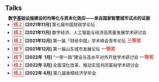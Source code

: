 <h1 id="talks"></h1>

<h2 style="margin: 50px 0px 10px;">Talks</h2>


<h4 style="margin:0 10px 0;">数字基础设施建设的均等化与资本化效应——来自国家智慧城市试点的证据</h4>

<ul style="margin:0 10px 0px;">
  <li style="margin:0 0 5px; margin-left: -10px"><strong style="color:#e74d3c; border:1px solid #757575; padding: 3px;font-size: 0.9rem; margin-right: 5px; border-radius:4px; ">线上</strong><strong>[2021年11月] </strong> 第七届中国财政学论坛   </li>  
  <li style="margin:0 0 5px; margin-left: -10px"><strong style="color:#e74d3c; border:1px solid #757575; padding: 3px;font-size: 0.9rem; margin-right: 5px; border-radius:4px; ">线上</strong><strong>[2021年11月] </strong> 数字经济、人工智能与经济高质量发展学术研讨会 </li>
  <li style="margin:0 0 5px; margin-left: -10px"><strong style="color:#e74d3c; border:1px solid #757575; padding: 3px;font-size: 0.9rem; margin-right: 5px; border-radius:4px; ">线上</strong><strong>[2021年12月] </strong> 第一届「财经中国」学术峰会青年论坛  <strong style="color:#e74d3c;font-size: 0.95rem;">三等奖</strong></li>
  <li style="margin:0 0 5px; margin-left: -10px"><strong style="color:#e74d3c; border:1px solid #757575; padding: 3px;font-size: 0.9rem; margin-right: 5px; border-radius:4px; ">线下</strong><strong>[2021年12月] </strong> 第一届山东城市发展论坛   <strong style="color:#e74d3c;font-size: 0.95rem;">一等奖</strong></li>
  <li style="margin:0 0 5px; margin-left: -10px"><strong style="color:#e74d3c; border:1px solid #757575; padding: 3px;font-size: 0.9rem; margin-right: 5px; border-radius:4px; ">线下</strong><strong>[2022年&nbsp;&nbsp;1月] </strong>“一带一路”建设与高水平对外开放学术研讨会   <strong style="color:#e74d3c;font-size: 0.95rem;">一等奖</strong></li>
  <li style="margin:0 0 5px; margin-left: -10px"><strong style="color:#e74d3c; border:1px solid #757575; padding: 3px;font-size: 0.9rem; margin-right: 5px; border-radius:4px; ">线上</strong><strong>[2022年&nbsp;3月] </strong>全面深化改革、推动实现共同富裕学术研讨会 </li>
  <li style="margin:0 0 5px; margin-left: -10px"><strong style="color:#e74d3c; border:1px solid #757575; padding: 3px;font-size: 0.9rem; margin-right: 5px; border-radius:4px; ">线上</strong><strong>[2022年&nbsp;4月] </strong>第八届香樟经济学年会 </li>
</ul>

